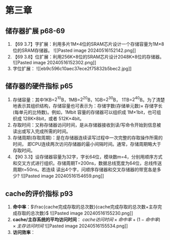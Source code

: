 # 第三章
## 储存器扩展 p68-69
1. 【69 3.7】字扩展：利用多片1M×4位的SRAM芯片设计一个存储容量为1M×8位的SRAM存储器。
![[Pasted image 20240516152142.png]]
2. 【69 3.8】位扩展：利用256K×8位的SRAM芯片设计2048K×8位的存储器。
![[Pasted image 20240516152302.png]]
3. 字位扩展：
![[eb9c596c10aec37ece2f75832b5bec2.jpg]]

## 储存器的硬件指标 p65
1. 存储容量：其中1KB=$2^{10}$B，1MB=$2^{20}$B，1GB=$2^{30}$B， 1TB=$2^{40}$B。为了清楚地表示其组织结构，存储容量也可表示为：存储字数(存储单元数)× 存储字长(每单元的比特数)。例如，1Mbit 容量的存储器可以组织成 1M×1bit，也可组织成 128K×8bit，或者 512K×4bit。
2. 存取时间：又称存储器访问时间，是从存储器接收到读/写命令开始到信息被读出或写入完成所需的时间。
3. 存储周期(存取周期)：是在存储器连续读写过程中一次完整的存取操作所需的时间， 即CPU连续两次访问存储器的最小间隔时间。通常，存储周期略大于存取时间。
4. 【90 3.3】设存储器容量为32字，字长64位，模块数m=4，分别用顺序方式和交叉方式进行组织。存储周期T=200ns，数据总线宽度为64位，总线传送周期τ=50ns。若连续 读出4个字，问顺序存储器和交叉存储器的带宽各是多少?
![[Pasted image 20240516154659.png]]
## cache的评价指标 p93
1. **命中率**：$\frac{cache完成存取的总次数}{cache完成存取的总次数+主存完成存取的总次数}$
![[Pasted image 20240516155230.png]]
3. **cache/主存系统的平均访问时间**：
$cache访问时间\times 命中率+(1-命中率)\times 主存访问时间$
![[Pasted image 20240516155534.png]]
6. **访问效率**：
